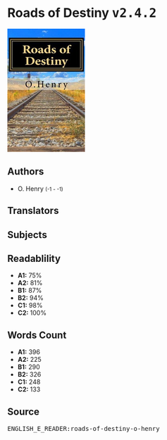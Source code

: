 # Roads of Destiny <kbd>v2.4.2</kbd>

![](./cover.medium.jpg "")

## Authors


 - O. Henry <small>(-1 - -1)</small>

## Translators



## Subjects



## Readablility


 - **A1:** 75%
 - **A2:** 81%
 - **B1:** 87%
 - **B2:** 94%
 - **C1:** 98%
 - **C2:** 100%

## Words Count


 - **A1:** 396
 - **A2:** 225
 - **B1:** 290
 - **B2:** 326
 - **C1:** 248
 - **C2:** 133

## Source


<kbd>ENGLISH_E_READER:roads-of-destiny-o-henry</kbd>
